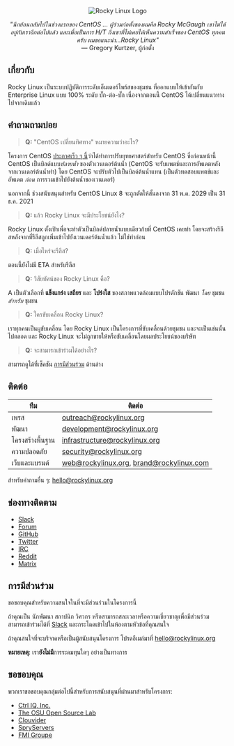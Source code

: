 <p align="center">
<img src="https://media.githubusercontent.com/media/rocky-linux/branding/main/logo-text-light%402x.png" alt="Rocky Linux Logo">
</p>

<p align="center">
<i>"นึกย้อนกลับไปในช่วงแรกของ CentOS ... ผู้ร่วมก่อตั้งของผมคือ Rocky McGaugh เขาไม่ได้อยู่กับเราอีกต่อไปแล้ว และเพื่อเป็นการ H/T ถึงเขาที่ไม่เคยได้เห็นความสำเร็จของ CentOS ทุกคนครับ ผมขอแนะนำ...Rocky Linux"</i><br>
— Gregory Kurtzer, ผู้ก่อตั้ง
</p>

## เกี่ยวกับ

Rocky Linux เป็นระบบปฏิบัติการระดับเอ็นเตอร์ไพร์สของชุมชน ที่ออกแบบให้เข้ากันกับ Enterprise Linux แบบ 100% ระดับ บั๊ก-ต่อ-บั๊ก เนื่องจากตอนนี้ CentOS ได้เปลี่ยนแนวทางไปจากเดิมแล้ว

## คำถามถามบ่อย

> **Q:** "CentOS เปลี่ยนทิศทาง" หมายความว่าอะไร?

โครงการ CentOS [ประกาศเร็ว ๆ นี้](https://blog.centos.org/2020/12/future-is-centos-stream/)ว่าได้ทำการปรับยุทธศาสตร์สำหรับ CentOS ซึ่งก่อนหน้านี้ CentOS เป็นบิลด์แบบ*ปลายน้ำ* ของตัวเวนเดอร์ต้นน้ำ (CentOS จะรับแพตช์และการอัพเดตหลังจากเวนเดอร์ต้นน้ำทำ) โดย CentOS จะปรับตัวไปเป็นบิลด์ต้นน้ำแทน (เป็นตัวทดสอบแพตช์และอัพเดต *ก่อน* การรวมเข้าไปยังต้นน้ำของเวนเดอร์)

นอกจากนี้ ช่วงสนับสนุนสำหรับ CentOS Linux 8 จะถูกตัดให้สั้นลงจาก 31 พ.ค. 2029 เป็น 31 ธ.ค. 2021

> **Q:** แล้ว Rocky Linux จะมีประโยชน์ยังไง?

Rocky Linux ตั้งเป้าเพื่อจะทำตัวเป็นบิลด์ปลายน้ำแบบเดียวก้บที่ CentOS เคยทำ โดยจะสร้างรีลีสหลังจากที่รีลีสถูกเพิ่มเข้าไปยังเวนเดอร์ต้นน้ำแล้ว ไม่ใช่ทำก่อน

> **Q:** เมื่อไหร่จะรีลีส?

ตอนนี้ยังไม่มี ETA สำหรับรีลีส

> **Q:** วิสัยทัศน์ของ Rocky Linux คือ?

A เป็นตัวเลือกที่ **แข็งแกร่ง** **เสถียร** และ **โปร่งใส** ของสภาพแวดล้อมแบบโปรดักชัน พัฒนา *โดย* ชุมชน *สำหรับ* ชุมชน

> **Q:** ใครขับเคลื่อน Rocky Linux?

เราทุกคนเป็นผูขับเคลื่อน โดย Rocky Linux เป็นโครงการที่ขับเคลื่อนด้วยชุมชน และจะเป็นเช่นนั้นไปตลอด และ Rocky Linux จะไม่ถูกขายให้หรือขับเคลื่อนโดยผลประโยชน์ของบริษัท

> **Q:** จะสามารถเข้าร่วมได้อย่างไร?

สามารถดูได้ที่เซ็คชัน [การมีส่วนร่วม](#การมีส่วนร่วม) ด้านล่าง

## ติดต่อ

| ทีม                            | ติดต่อ                                      |
|-------------------------------|-------------------------------------------|
| เพรส                          | outreach@rockylinux.org                   |
| พัฒนา                         | development@rockylinux.org                |
| โครงสร้างพื้นฐาน                 | infrastructure@rockylinux.org             |
| ความปลอดภัย                   | security@rockylinux.org                   |
| เว็บและแบรนด์                   | web@rockylinux.org, brand@rockylinux.com  |


สำหรับคำถามอื่น ๆ: hello@rockylinux.org

## ช่องทางติดตาม

* [Slack](https://join.slack.com/t/hpcng/shared_invite/zt-k5z04bsh-1uqpaD1NsYVP73vzc3uKdQ)
* [Forum](https://forums.rockylinux.org/)
* [GitHub](https://github.com/rocky-linux/)
* [Twitter](https://twitter.com/rocky_linux)
* [IRC](https://webchat.freenode.net/?channels=rockylinux)
* [Reddit](https://www.reddit.com/r/RockyLinux)
* [Matrix](https://matrix.to/#/+rockylinux:matrix.org)

## การมีส่วนร่วม

ขอขอบคุณสำหรับความสนใจในที่จะมีส่วนร่วมในโครงการนี้

ถ้าคุณเป็น นักพัฒนา สถาปนิก วิศวกร หรือสามารถสละเวลาหรือความเชี่ยวชาญเพื่อมีส่วนร่วม สามารถเข้าร่วมได้ที่ [Slack](https://join.slack.com/t/hpcng/shared_invite/zt-k5z04bsh-1uqpaD1NsYVP73vzc3uKdQ) และกระโดดเข้าไปในห้องตามหัวข้อที่คุณสนใจ

ถ้าคุณสนใจที่จะบริจาคหรือเป็นผู้สนับสนุนโครงการ โปรดอีเมล์มาที่ hello@rockylinux.org

**หมายเหตุ**: เรา**ยังไม่มี**การระดมทุนใดๆ อย่างเป็นทางการ

## ขอขอบคุณ

พวกเราขอขอบคุณกลุ่มต่อไปนี้สำหรับการสนับสนุนที่ผ่านมาสำหรับโครงการ:
* [Ctrl IQ, Inc.](https://www.ctrl-cmd.com)
* [The OSU Open Source Lab](https://osuosl.org/)
* [Clouvider](https://www.clouvider.co.uk/)
* [SpryServers](https://www.spryservers.net/)
* [FMI Groupe](https://www.fmi.fr/)

